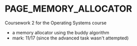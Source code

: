 # PAGE_MEMORY_ALLOCATOR

Coursework 2 for the Operating Systems course

- a memory allocator using the buddy algorithm
- mark: 11/17 (since the advanced task wasn't attempted)
